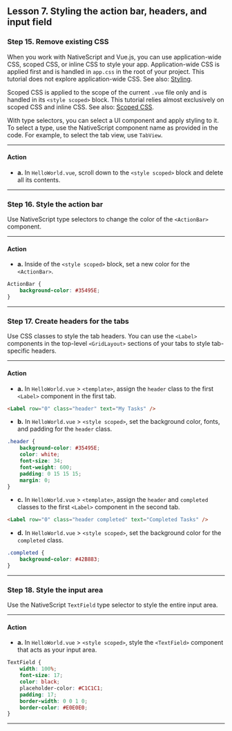 ## Lesson 7. Styling the action bar, headers, and input field

### Step 15. Remove existing CSS

When you work with NativeScript and Vue.js, you can use application-wide CSS, scoped CSS, or inline CSS to style your app. Application-wide CSS is applied first and is handled in `app.css` in the root of your project. This tutorial does not explore application-wide CSS. See also: [Styling](https://docs.nativescript.org/ui/styling).

Scoped CSS is applied to the scope of the current `.vue` file only and is handled in its `<style scoped>` block. This tutorial relies almost exclusively on scoped CSS and inline CSS. See also: [Scoped CSS](https://vue-loader.vuejs.org/guide/scoped-css.html).

With type selectors, you can select a UI component and apply styling to it. To select a type, use the NativeScript component name as provided in the code. For example, to select the tab view, use `TabView`.

<hr data-action="start" />

#### Action

* **a.** In `HelloWorld.vue`, scroll down to the `<style scoped>` block and delete all its contents.

<hr data-action="end" /> 

### Step 16. Style the action bar

Use NativeScript type selectors to change the color of the `<ActionBar>` component.

<hr data-action="start" />

#### Action

* **a.** Inside of the `<style scoped>` block, set a new color for the `<ActionBar>`.

```CSS
ActionBar {
    background-color: #35495E;
}
```

<hr data-action="end" />

### Step 17. Create headers for the tabs

Use CSS classes to style the tab headers. You can use the `<Label>` components in the top-level `<GridLayout>` sections of your tabs to style tab-specific headers. 

<hr data-action="start" />

#### Action

* **a.** In `HelloWorld.vue` > `<template>`, assign the `header` class to the first `<Label>` component in the first tab.

```HTML
<Label row="0" class="header" text="My Tasks" />
```

* **b.** In `HelloWorld.vue` > `<style scoped>`, set the background color, fonts, and padding for the `header` class.

```CSS
.header {
    background-color: #35495E;
    color: white;
    font-size: 34;
    font-weight: 600;
    padding: 0 15 15 15;
    margin: 0;
}
```

* **c.** In `HelloWorld.vue` > `<template>`, assign the `header` and `completed` classes to the first `<Label>` component in the second tab.

```HTML
<Label row="0" class="header completed" text="Completed Tasks" />
```

* **d.** In `HelloWorld.vue` > `<style scoped>`, set the background color for the `completed` class.

```CSS
.completed {
    background-color: #42B883;
}
```

<hr data-action="end" />

### Step 18. Style the input area

Use the NativeScript `TextField` type selector to style the entire input area. 

<hr data-action="start" />

#### Action

* **a.** In `HelloWorld.vue` > `<style scoped>`, style the `<TextField>` component that acts as your input area.

```CSS
TextField {
    width: 100%;
    font-size: 17;
    color: black;
    placeholder-color: #C1C1C1;
    padding: 17;
    border-width: 0 0 1 0;
    border-color: #E0E0E0;
}
```

<hr data-action="end" />